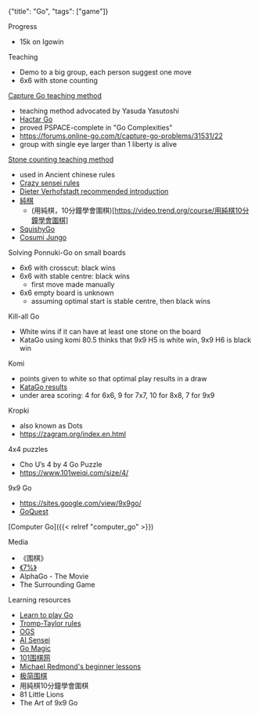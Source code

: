 {"title": "Go", "tags": ["game"]}

Progress
* 15k on Igowin

Teaching
* Demo to a big group, each person suggest one move
* 6x6 with stone counting

[Capture Go teaching method](https://senseis.xmp.net/?AtariGoTeachingMethod)
* teaching method advocated by Yasuda Yasutoshi
* [Hactar Go](https://gowrite.net/hactar/)
* proved PSPACE-complete in "Go Complexities"
* https://forums.online-go.com/t/capture-go-problems/31531/22
* group with single eye larger than 1 liberty is alive

[Stone counting teaching method](https://senseis.xmp.net/?StoneCountingTeachingMethod)
* used in Ancient chinese rules
* [Crazy sensei rules](https://www.crazy-sensei.com/?lang=en&location=rules)
* [Dieter Verhofstadt recommended introduction](https://senseis.xmp.net/?DieterVerhofstadt%2FrecommendedIntroduction)
* [純棋](http://jungo.go-en.com/)
  * (用純棋，10分鐘學會圍棋)[https://video.trend.org/course/用純棋10分鐘學會圍棋]
* [SquishyGo](https://puyogo.app/en/)
* [Cosumi Jungo](https://www.cosumi.net/jungo.html)

Solving Ponnuki-Go on small boards
* 6x6 with crosscut: black wins
* 6x6 with stable centre: black wins
  * first move made manually
* 6x6 empty board is unknown
  * assuming optimal start is stable centre, then black wins

Kill-all Go
* White wins if it can have at least one stone on the board
* KataGo using komi 80.5 thinks that 9x9 H5 is white win, 9x9 H6 is black win

Komi
* points given to white so that optimal play results in a draw
* [KataGo results](https://www.lifein19x19.com/viewtopic.php?p=259396)
* under area scoring: 4 for 6x6, 9 for 7x7, 10 for 8x8, 7 for 9x9

Kropki
* also known as Dots
* https://zagram.org/index.en.html

4x4 puzzles
* Cho U’s 4 by 4 Go Puzzle
* https://www.101weiqi.com/size/4/

9x9 Go
* https://sites.google.com/view/9x9go/
* [GoQuest](http://wars.fm/go9)

[Computer Go]({{< relref "computer_go" >}})

Media
* 《围棋》
* [《7%》](https://v.qq.com/x/cover/li4gx4xjoqf9jk2/a0025stauhc.html)
* AlphaGo - The Movie
* The Surrounding Game

Learning resources
* [Learn to play Go](https://www.learn-go.net/)
* [Tromp-Taylor rules](https://tromp.github.io/go.html)
* [OGS](https://online-go.com/)
* [AI Sensei](https://ai-sensei.com/)
* [Go Magic](https://gomagic.org/)
* [101围棋网](https://www.101weiqi.com/)
* [Michael Redmond's beginner lessons](https://www.youtube.com/playlist?list=PLW5_cMTm0wvamCNX7qNoUqbXxeHt9n67i)
* [极简围棋](https://www.zhihu.com/remix/albums/1023297931847290880)
* 用純棋10分鐘學會圍棋
* 81 Little Lions
* The Art of 9x9 Go
